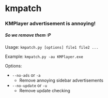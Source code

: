 # kmpatch
### KMPlayer advertisement is annoying!
##### So we remove them :P


Usage:
`kmpatch.py [options] file1 file2 ...`

Example:
`kmpatch.py -au KMPlayer.exe`

Options:

 - `--no-ads` or `-a`
     - Remove annoying sidebar advertisements
 - `--no-update` or `-u`
     - Remove update checking

